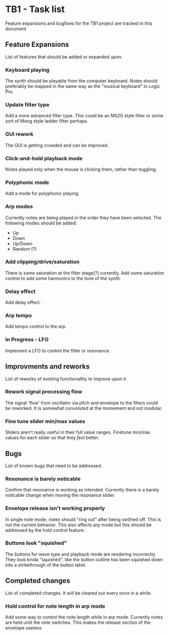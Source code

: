 # TB1 - Task list
Feature expansions and bugfixes for the TB1 project are tracked in this document

## Feature Expansions
List of features that should be added or expanded upon.

### Keyboard playing
The synth should be playable from the computer keyboard. Notes should preferably be mapped in the same way as the "musical keyboard" in Logic Pro.

### Update filter type
Add a more advanced filter type. This could be an MS20 style filter or some sort of Moog style ladder filter perhaps.

### GUI rework
The GUI is getting crowded and can be improved.

### Click-and-hold playback mode
Notes played only when the mouse is clicking them, rather than toggling.

### Polyphonic mode
Add a mode for polyphonic playing.

### Arp modes
Currently notes are being played in the order they have been selected. The following modes should be added:
- Up
- Down
- Up/Down
- Random (?)

### Add clipping/drive/saturation
There is some saturation at the filter stage(?) currently. Add some saturation control to add some harmonics to the tone of the synth.

### Delay effect
Add delay effect.

### Arp tempo
Add tempo control to the arp.

### In Progress - LFO
Implement a LFO to control the filter or resonance.

## Improvments and reworks
List of reworks of existing functionallity to improve upon it

### Rework signal processing flow
The signal 'flow' from oscillator via pitch and envelope to the filters could be reworked.
It is somewhat convoluted at the momement and not modular.

### Fine tune slider min/max values
Sliders aren't really useful in their full value ranges. Finetune min/max values for each slider so that they *feel* better.

## Bugs
List of known bugs that need to be addressed.

### Resonance is barely noticable
Confirm that resonance is working as intended. Currently there is a barely noticable change when moving the resonance slider.

### Envelope release isn't working properly
In single note mode, notes should "ring out" after being swithed off. This is not the current behavior.
This also affects arp mode but this should be addressed by the hold control feature.

### Buttons look "squished"
The buttons for wave type and playback mode are rendering incorrectly. They look kinda "squished", like the button outline has been squished down into a strikethrough of the button label.

## Completed changes
List of completed changes. It will be cleared out every once in a while.

### Hold control for note length in arp mode
Add some way to control the note length while in arp mode. Currently notes are held until the note switches.
This makes the release section of the envelope useless.

